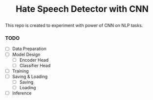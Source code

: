 # <p align="center"> Hate Speech Detector with CNN </p>
This repo is created to experiment with power of CNN on NLP tasks.

### TODO
* [ ] Data Preparation
* [ ] Model Design
  * [ ] Encoder Head
  * [ ] Classifier Head
* [ ] Training
* [ ] Saving & Loading
  * [ ] Saving
  * [ ] Loading
* [ ] Inference